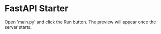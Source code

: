 # FastAPI Starter

Open 'main.py' and click the Run button. The preview will appear once the server starts.
